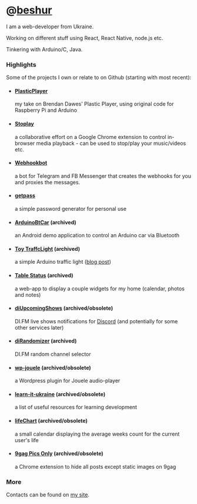 # @[beshur](https://github.com/beshur/)

I am a web-developer from Ukraine.

Working on different stuff using React, React Native, node.js etc.

Tinkering with Arduino/C, Java.

### Highlights

Some of the projects I own or relate to on Github (starting with most recent):

- #### [PlasticPlayer](https://github.com/beshur/PlasticPlayer)
    my take on Brendan Dawes' Plastic Player, using original code for Raspberry Pi and Arduino
- #### [Stoplay](http://stoplay.github.io/)
    a collaborative effort on a Google Chrome extension to control in-browser media playback - can be used to stop/play your music/videos etc.
- #### [Webhookbot](https://beshur.github.io/webhookbot)
    a bot for Telegram and FB Messenger that creates the webhooks for you and proxies the messages.
- #### [getpass](https://beshur.github.io/getpass/)
    a simple password generator for personal use
- #### [ArduinoBtCar](https://github.com/beshur/arduinoBtCar) (archived)
    an Android demo application to control an Arduino car via Bluetooth
- #### [Toy TraffcLight](https://github.com/beshur/TraffcLight) (archived)
    a simple Arduino traffic light ([blog post](https://buznik.net/blog/all/traffic-light-with-arduino-and-lego-duplo/))
- #### [Table Status](https://github.com/beshur/TableStatusWeb) (archived)
    a web-app to display a couple widgets for my home (calendar, photos and notes)
- #### [diUpcomingShows](https://github.com/beshur/diUpcomingShows) (archived/obsolete)
    DI.FM live shows notifications for [Discord](https://di.fm/discord) (and potentially for some other services later)
- #### [diRandomizer](https://beshur.github.io/diRandomizer) (archived)
    DI.FM random channel selector
- #### [wp-jouele](https://github.com/beshur/wp-jouele) (archived/obsolete)
    a Wordpress plugin for Jouele audio-player
- #### [learn-it-ukraine](https://beshur.github.io/learn-it-ukraine/) (archived/obsolete)
    a list of useful resources for learning development
- #### [lifeChart](http://beshur.github.io/lifeChart/) (archived/obsolete)
    a small calendar displaying the average weeks count for the current user's life
- #### [9gag Pics Only](https://beshur.github.io/9gag-pics-only/) (archived/obsolete)
    a Chrome extension to hide all posts except static images on 9gag

### More

Contacts can be found on [my site](https://buznik.net/).


